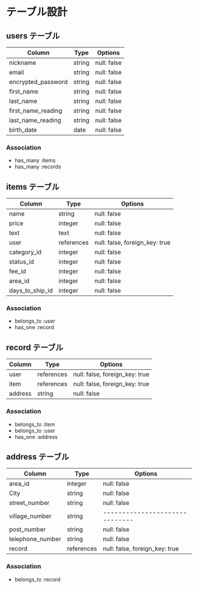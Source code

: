 # テーブル設計

## users テーブル

| Column   | Type   | Options     |
| -------- | ------ | ----------- |
| nickname | string | null: false |
| email    | string | null: false |
| encrypted_password   | string | null: false |
| first_name   | string | null: false |
| last_name   | string | null: false |
| first_name_reading   | string | null: false |
| last_name_reading   | string | null: false |
| birth_date   | date | null: false |

### Association
- has_many :items
- has_many :records

## items テーブル

| Column | Type   | Options     |
| ------ | ------ | ----------- |
| name   | string | null: false |
| price   | integer | null: false |
| text   | text | null: false |
| user   | references | null: false, foreign_key: true |
| category_id | integer | null: false |
| status_id   | integer | null: false |
| fee_id   | integer | null: false |
| area_id   | integer | null: false |
| days_to_ship_id   | integer | null: false |

### Association

- belongs_to :user
- has_one :record

## record テーブル

| Column | Type       | Options                        |
| ------ | ---------- | ------------------------------ |
| user   | references | null: false, foreign_key: true |
| item   | references | null: false, foreign_key: true |
| address | string | null: false |

### Association

- belongs_to :item
- belongs_to :user
- has_one :address

## address テーブル

| Column  | Type       | Options                        |
| ------- | ---------- | ------------------------------ |
| area_id   | integer | null: false |
| City | string     |    null: false                  |
| street_number | string     |    null: false          |
| village_number | string     |  ------------------------------  |
| post_number | string     |    null: false                  |
| telephone_number | string     |    null: false                  |
| record   | references | null: false, foreign_key: true |

### Association

- belongs_to :record